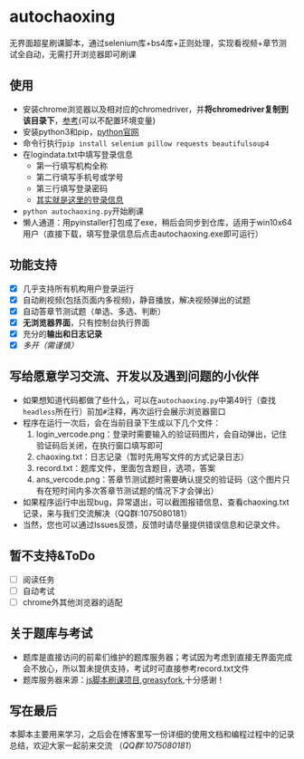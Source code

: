 # autochaoxing
无界面超星刷课脚本，通过selenium库+bs4库+正则处理，实现看视频+章节测试全自动，无需打开浏览器即可刷课

## 使用
- 安装chrome浏览器以及相对应的chromedriver，并**将chromedriver复制到该目录下**，[参考](https://blog.csdn.net/qq_40604853/article/details/81388078?depth_1-utm_source=distribute.pc_relevant.none-task&utm_source=distribute.pc_relevant.none-task)(可以不配置环境变量)
- 安装python3和pip，[python官网](https://www.python.org)
- 命令行执行`pip install selenium pillow requests beautifulsoup4`
- 在logindata.txt中填写登录信息
    - 第一行填写机构全称
    - 第二行填写手机号或学号
    - 第三行填写登录密码
    - [其实就是这里的登录信息](https://passport2.chaoxing.com/login?refer=http://i.mooc.chaoxing.com)
- `python autochaoxing.py`开始刷课
- 懒人通道：用pyinstaller打包成了exe，稍后会同步到仓库，适用于win10x64用户（直接下载，填写登录信息后点击autochaoxing.exe即可运行）

## 功能支持
- [x] 几乎支持所有机构用户登录运行
- [x] 自动刷视频(包括页面内多视频)，静音播放，解决视频弹出的试题
- [x] 自动答章节测试题（单选、多选、判断）
- [x] **无浏览器界面**，只有控制台执行界面
- [x] 充分的**输出和日志记录**
- [x] *多开（需谨慎）*

## 写给愿意学习交流、开发以及遇到问题的小伙伴
- 如果想知道代码都做了些什么，可以在`autochaoxing.py`中第49行（查找`headless`所在行）前加`#`注释，再次运行会展示浏览器窗口
- 程序在运行一次后，会在当前目录下生成以下几个文件：
  1. login_vercode.png：登录时需要输入的验证码图片，会自动弹出，记住验证码后关闭，在执行窗口填写即可
  2. chaoxing.txt：日志记录（暂时先用写文件的方式记录日志）
  3. record.txt：题库文件，里面包含题目，选项，答案
  4. ans_vercode.png：答章节测试题时需要确认提交的验证码（这个图片只有在短时间内多次答章节测试题的情况下才会弹出）
- 如果程序运行中出现bug，异常退出，可以截图报错信息、查看chaoxing.txt记录，来与我们交流解决（QQ群:1075080181）
- 当然，您也可以通过Issues反馈，反馈时请尽量提供错误信息和记录文件。

## 暂不支持&ToDo
 - [ ] 阅读任务
 - [ ] 自动考试
 - [ ] chrome外其他浏览器的适配
 
## 关于题库与考试
 - 题库是直接访问的前辈们维护的题库服务器；考试因为考虑到直接无界面完成会不放心，所以暂未提供支持，考试时可直接参考record.txt文件
 - 题库服务器来源：[js脚本刷课项目](https://github.com/CodFrm/cxmooc-tools),[greasyfork](https://greasyfork.org/zh-CN/scripts/369625-%E8%B6%85%E6%98%9F%E7%BD%91%E8%AF%BE%E5%8A%A9%E6%89%8B),十分感谢！
 
## 写在最后
本脚本主要用来学习，之后会在博客里写一份详细的使用文档和编程过程中的记录总结，欢迎大家一起前来交流
（*QQ群:1075080181*）
 
